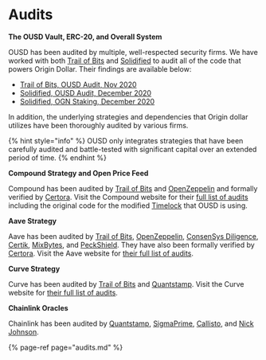 # Audits

**The OUSD Vault, ERC-20, and Overall System**

OUSD has been audited by multiple, well-respected security firms. We have worked with both [Trail of Bits](https://www.trailofbits.com/) and [Solidified](https://solidified.io/) to audit all of the code that powers Origin Dollar. Their findings are available below:

* [Trail of Bits, OUSD Audit, Nov 2020](https://github.com/OriginProtocol/security/raw/master/audits/Trail%20of%20Bits%20-%20Origin%20Dollar.pdf)
* [Solidified, OUSD Audit, December 2020](https://github.com/OriginProtocol/security/raw/master/audits/Solidified%20-%20Origin%20Dollar.pdf)
* [Solidified, OGN Staking, December 2020](https://github.com/OriginProtocol/security/raw/master/audits/Solidified%20-%20OGN%20Staking.pdf)

In addition, the underlying strategies and dependencies that Origin dollar utilizes have been thoroughly audited by various firms.

{% hint style="info" %}
OUSD only integrates strategies that have been carefully audited and battle-tested with significant capital over an extended period of time.
{% endhint %}

**Compound Strategy and Open Price Feed**

Compound has been audited by [Trail of Bits](https://www.trailofbits.com) and [OpenZeppelin](https://openzeppelin.com/) and formally verified by [Certora](https://www.certora.com/). Visit the Compound website for their [full list of audits](https://compound.finance/docs/security#audits) including the original code for the modified [Timelock](../smart-contracts/api/timelock.md) that OUSD is using.

**Aave Strategy**

Aave has been audited by [Trail of Bits](https://www.trailofbits.com), [OpenZeppelin](https://openzeppelin.com/), [ConsenSys Diligence](https://consensys.net/diligence/), [Certik](https://certik.io/), [MixBytes](https://mixbytes.io/), and [PeckShield](https://peckshield.com/). They have also been formally verified by [Certora](https://www.certora.com/). Visit the Aave website for [their full list of audits](https://docs.aave.com/developers/security-and-audits).

**Curve Strategy**

Curve has been audited by [Trail of Bits](https://www.trailofbits.com) and [Quantstamp](https://quantstamp.com/). Visit the Curve website for [their full list of audits](https://www.curve.fi/audits).

**Chainlink Oracles**

Chainlink has been audited by [Quantstamp](https://github.com/smartcontractkit/chainlink/tree/bafa91c), [SigmaPrime](https://github.com/smartcontractkit/chainlink/tree/cee356), [Callisto](https://gist.github.com/yuriy77k/c3a70d212a7f9ecda715252e45073158), and [Nick Johnson](https://github.com/smartcontractkit/chainlink/tree/5327f9). 



{% page-ref page="audits.md" %}





